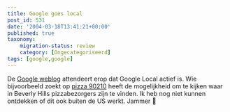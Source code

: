 ```yaml
---
title: Google goes local
post_id: 531
date: '2004-03-18T13:41:21+00:00'
published: true
taxonomy:
    migration-status: review
    category: [Ongecategoriseerd]
tags: [google,google]
---
```

De [Google weblog](http://google.blogspace.com/archives/001186) attendeert erop dat Google Local actief is. Wie bijvoorbeeld zoekt op [pizza 90210](http://www.google.com/search?q=pizza+90210) heeft de mogelijkheid om te kijken waar in Beverly Hills pizzabezorgers zijn te vinden. Ik heb nog niet kunnen ontdekken of dit ook buiten de US werkt. Jammer 🙁